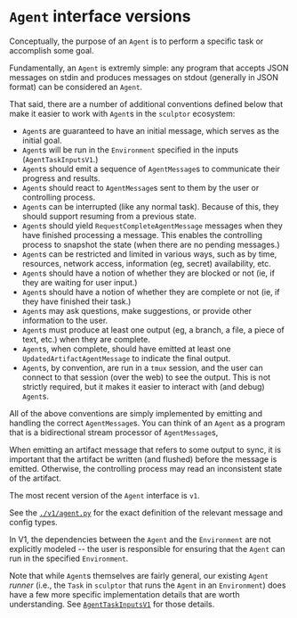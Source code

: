 # `Agent` interface versions

Conceptually, the purpose of an `Agent` is to perform a specific task or accomplish some goal.

Fundamentally, an `Agent` is extremly simple:
any program that accepts JSON messages on stdin and produces messages on stdout (generally in JSON format) can be considered an `Agent`.

That said, there are a number of additional conventions defined below that make it easier to work with `Agent`s in the `sculptor` ecosystem:

- `Agent`s are guaranteed to have an initial message, which serves as the initial goal.
- `Agent`s will be run in the `Environment` specified in the inputs (`AgentTaskInputsV1`.)
- `Agent`s should emit a sequence of `AgentMessage`s to communicate their progress and results.
- `Agent`s should react to `AgentMessage`s sent to them by the user or controlling process.
- `Agent`s can be interrupted (like any normal task). Because of this, they should support resuming from a previous state.
- `Agent`s should yield `RequestCompleteAgentMessage` messages when they have finished processing a message.
  This enables the controlling process to snapshot the state (when there are no pending messages.)
- `Agent`s can be restricted and limited in various ways, such as by time, resources, network access, information (eg, secret) availability, etc.
- `Agent`s should have a notion of whether they are blocked or not (ie, if they are waiting for user input.)
- `Agent`s should have a notion of whether they are complete or not (ie, if they have finished their task.)
- `Agent`s may ask questions, make suggestions, or provide other information to the user.
- `Agent`s must produce at least one output (eg, a branch, a file, a piece of text, etc.) when they are complete.
- `Agent`s, when complete, should have emitted at least one `UpdatedArtifactAgentMessage` to indicate the final output.
- `Agent`s, by convention, are run in a `tmux` session, and the user can connect to that session (over the web) to see the output.
  This is not strictly required, but it makes it easier to interact with (and debug) `Agent`s.

All of the above conventions are simply implemented by emitting and handling the correct `AgentMessage`s.
You can think of an `Agent` as a program that is a bidirectional stream processor of `AgentMessage`s,

When emitting an artifact message that refers to some output to sync,
it is important that the artifact be written (and flushed) before the message is emitted.
Otherwise, the controlling process may read an inconsistent state of the artifact.

The most recent version of the `Agent` interface is `v1`.

See the [`./v1/agent.py`](./v1/agent.py) for the exact definition of the relevant message and config types.

In V1, the dependencies between the `Agent` and the `Environment` are not explicitly modeled --
the user is responsible for ensuring that the `Agent` can run in the specified `Environment`.

Note that while `Agent`s themselves are fairly general,
our existing `Agent` *runner* (i.e., the `Task` in `sculptor` that runs the `Agent` in an `Environment`)
does have a few more specific implementation details that are worth understanding.
See [`AgentTaskInputsV1`](/sculptor/sculptor/database/models.py) for those details.
